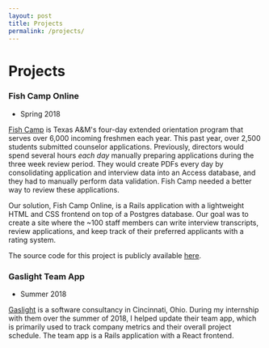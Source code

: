 ```yaml
---
layout: post
title: Projects
permalink: /projects/
---
```

# Projects
### Fish Camp Online
- Spring 2018  

[Fish Camp](https://www.tamu.edu/traditions/orientation/fish-camp/) is Texas
A&M's four-day extended orientation program that serves over 6,000 incoming
freshmen each year. This past year, over 2,500 students submitted counselor
applications. Previously, directors would spend several hours _each day_
manually preparing applications during the three week review period. They would
create PDFs every day by consolidating application and interview data into an
Access database, and they had to manually perform data validation. Fish Camp
needed a better way to review these applications.

Our solution, Fish Camp Online, is a Rails application with a lightweight HTML
and CSS frontend on top of a Postgres database. Our goal was to create a site
where the ~100 staff members can write interview transcripts, review
applications, and keep track of their preferred applicants with a rating system.

The source code for this project is publicly available
[here](https://github.com/bradenbird/fish-camp-project).

### Gaslight Team App
- Summer 2018  

[Gaslight](https://teamgaslight.com) is a software consultancy in Cincinnati, Ohio.
During my internship with them over the summer of 2018, I helped update their
team app, which is primarily used to track company metrics and their overall
project schedule. The team app is a Rails application with a React frontend.
